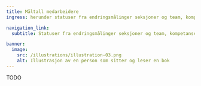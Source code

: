 ```yaml
---
title: Måltall medarbeidere
ingress: herunder statuser fra endringsmålinger seksjoner og team, kompetanseutviklingstiltak

navigation_link:
  subtitle: Statuser fra endringsmålinger seksjoner og team, kompetanseutviklingstiltak

banner:
  image:
    src: /illustrations/illustration-03.png
    alt: Illustrasjon av en person som sitter og leser en bok
---
```


TODO